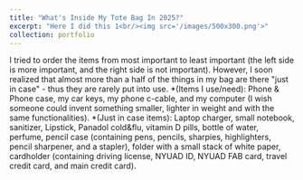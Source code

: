 ```yaml
---
title: "What's Inside My Tote Bag In 2025?"
excerpt: "Here I did this 1<br/><img src='/images/500x300.png'>"
collection: portfolio
---
```


I tried to order the items from most important to least important (the left side is more important, and the right side is not            important). However, I soon realized that almost more than a half of the things in my bag are there "just in case" - thus they are rarely put into use. 
*(Items I use/need): Phone & Phone case, my car keys, my phone c-cable, and my computer (I wish someone could invent something smaller, lighter in weight and with the same functionalities).
*(Just in case items): Laptop charger, small notebook, sanitizer, Lipstick, Panadol cold&flu, vitamin D pills, bottle of water, perfume, pencil case (containing pens, pencils, sharpies, highlighters, pencil sharpener, and a stapler), folder with a small stack of white paper, cardholder (containing driving license, NYUAD ID, NYUAD FAB card, travel credit card, and main credit card).
          
